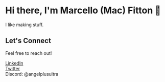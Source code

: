# Hi there, I'm Marcello (Mac) Fitton 👋 
I like making stuff.

## Let's Connect

Feel free to reach out!

[LinkedIn](https://linkedin.com/in/macfittondev) <br>
[Twitter](https://x.com/halcyonskydev) <br>
Discord: @angelplusultra
